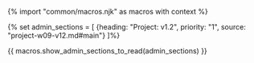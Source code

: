 {% import "common/macros.njk" as macros with context %}

{% set admin_sections = [
  {heading: "Project: v1.2", priority: "1", source: "project-w09-v12.md#main"}
]%}

{{ macros.show_admin_sections_to_read(admin_sections) }}